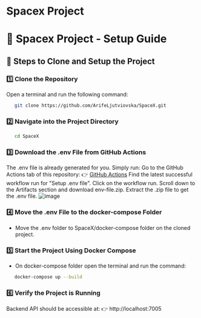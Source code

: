 # Spacex Project

# 🚀 Spacex Project - Setup Guide

## **📌 Steps to Clone and Setup the Project**
### **1️⃣ Clone the Repository**
Open a terminal and run the following command:
```sh
   git clone https://github.com/ArifeLjutviovska/SpaceX.git
   ```

### **2️⃣ Navigate into the Project Directory**
```sh
   cd SpaceX
   ```
### **3️⃣ Download the .env File from GitHub Actions**
The .env file is already generated for you. Simply run:
  Go to the GitHub Actions tab of this repository:
     👉 [GitHub Actions](https://github.com/ArifeLjutviovska/SpaceX/actions/runs/13037430880)
  Find the latest successful workflow run for "Setup .env file".
  Click on the workflow run.
  Scroll down to the Artifacts section and download env-file.zip.
  Extract the .zip file to get the .env file.
  ![image](https://github.com/user-attachments/assets/7e6b4b4b-78aa-4159-8462-ccae2297e2b3)

### **4️⃣ Move the .env File to the docker-compose Folder**
  - Move the .env folder to SpaceX/docker-compose folder on the cloned project.

### **5️⃣ Start the Project Using Docker Compose**
- On docker-compose folder open the terminal and run the command:
```sh
   docker-compose up --build
   ```

### **6️⃣ Verify the Project is Running**
Backend API should be accessible at:
👉 http://localhost:7005
